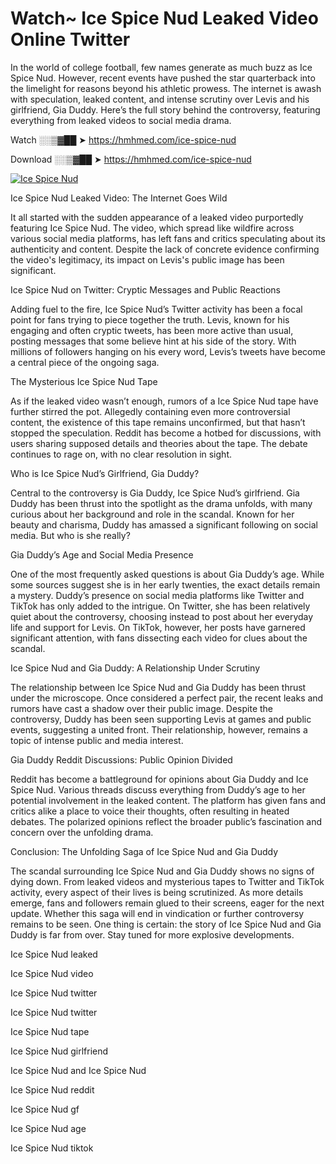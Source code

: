 # Watch~ Ice Spice Nud Leaked Video Online Twitter

In the world of college football, few names generate as much buzz as Ice Spice Nud. However, recent events have pushed the star quarterback into the limelight for reasons beyond his athletic prowess. The internet is awash with speculation, leaked content, and intense scrutiny over Levis and his girlfriend, Gia Duddy. Here’s the full story behind the controversy, featuring everything from leaked videos to social media drama.

Watch ░░▒▓██ ➤ https://hmhmed.com/ice-spice-nud

Download ░░▒▓██ ➤ https://hmhmed.com/ice-spice-nud

[![Ice Spice Nud](https://i.imgur.com/dJHk4Zq.gif)](https://hmhmed.com/ice-spice-nud)

Ice Spice Nud Leaked Video: The Internet Goes Wild

It all started with the sudden appearance of a leaked video purportedly featuring Ice Spice Nud. The video, which spread like wildfire across various social media platforms, has left fans and critics speculating about its authenticity and content. Despite the lack of concrete evidence confirming the video's legitimacy, its impact on Levis's public image has been significant.

Ice Spice Nud on Twitter: Cryptic Messages and Public Reactions

Adding fuel to the fire, Ice Spice Nud’s Twitter activity has been a focal point for fans trying to piece together the truth. Levis, known for his engaging and often cryptic tweets, has been more active than usual, posting messages that some believe hint at his side of the story. With millions of followers hanging on his every word, Levis’s tweets have become a central piece of the ongoing saga.

The Mysterious Ice Spice Nud Tape

As if the leaked video wasn’t enough, rumors of a Ice Spice Nud tape have further stirred the pot. Allegedly containing even more controversial content, the existence of this tape remains unconfirmed, but that hasn’t stopped the speculation. Reddit has become a hotbed for discussions, with users sharing supposed details and theories about the tape. The debate continues to rage on, with no clear resolution in sight.

Who is Ice Spice Nud’s Girlfriend, Gia Duddy?

Central to the controversy is Gia Duddy, Ice Spice Nud’s girlfriend. Gia Duddy has been thrust into the spotlight as the drama unfolds, with many curious about her background and role in the scandal. Known for her beauty and charisma, Duddy has amassed a significant following on social media. But who is she really?

Gia Duddy’s Age and Social Media Presence

One of the most frequently asked questions is about Gia Duddy’s age. While some sources suggest she is in her early twenties, the exact details remain a mystery. Duddy’s presence on social media platforms like Twitter and TikTok has only added to the intrigue. On Twitter, she has been relatively quiet about the controversy, choosing instead to post about her everyday life and support for Levis. On TikTok, however, her posts have garnered significant attention, with fans dissecting each video for clues about the scandal.

Ice Spice Nud and Gia Duddy: A Relationship Under Scrutiny

The relationship between Ice Spice Nud and Gia Duddy has been thrust under the microscope. Once considered a perfect pair, the recent leaks and rumors have cast a shadow over their public image. Despite the controversy, Duddy has been seen supporting Levis at games and public events, suggesting a united front. Their relationship, however, remains a topic of intense public and media interest.

Gia Duddy Reddit Discussions: Public Opinion Divided

Reddit has become a battleground for opinions about Gia Duddy and Ice Spice Nud. Various threads discuss everything from Duddy’s age to her potential involvement in the leaked content. The platform has given fans and critics alike a place to voice their thoughts, often resulting in heated debates. The polarized opinions reflect the broader public’s fascination and concern over the unfolding drama.

Conclusion: The Unfolding Saga of Ice Spice Nud and Gia Duddy

The scandal surrounding Ice Spice Nud and Gia Duddy shows no signs of dying down. From leaked videos and mysterious tapes to Twitter and TikTok activity, every aspect of their lives is being scrutinized. As more details emerge, fans and followers remain glued to their screens, eager for the next update. Whether this saga will end in vindication or further controversy remains to be seen. One thing is certain: the story of Ice Spice Nud and Gia Duddy is far from over. Stay tuned for more explosive developments.

Ice Spice Nud leaked

Ice Spice Nud video

Ice Spice Nud twitter

Ice Spice Nud twitter

Ice Spice Nud tape

Ice Spice Nud girlfriend

Ice Spice Nud and Ice Spice Nud

Ice Spice Nud reddit

Ice Spice Nud gf

Ice Spice Nud age

Ice Spice Nud tiktok